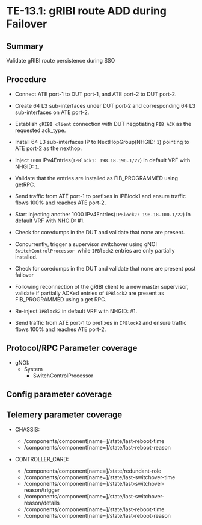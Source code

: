 # TE-13.1: gRIBI route ADD during Failover 

## Summary

Validate gRIBI route persistence during SSO

## Procedure

*   Connect ATE port-1 to DUT port-1, and ATE port-2 to DUT port-2.

*   Create 64 L3 sub-interfaces under DUT port-2 and corresponding 64 L3 sub-interfaces on ATE port-2.

*   Establish `gRIBI client` connection with DUT negotiating `FIB_ACK` as the requested ack_type.

*   Install 64 L3 sub-interfaces IP to NextHopGroup(NHGID: `1`) pointing to ATE port-2 as the nexthop.

*   Inject `1000` IPv4Entries(`IPBlock1: 198.18.196.1/22`) in default VRF with NHGID: `1`.

*   Validate that the entries are installed as FIB_PROGRAMMED using getRPC.

*   Send traffic from ATE port-1 to prefixes in IPBlock1 and ensure traffic flows 100% and reaches ATE port-2.

*   Start injecting  another 1000  IPv4Entries(`IPBlock2: 198.18.100.1/22`) in default VRF with NHGID: #1. 

*   Check for coredumps in the DUT and validate that none are present.

*   Concurrently, trigger a supervisor switchover using gNOI `SwitchControlProcessor`  while `IPBlock2` entries are only partially installed.

*   Check for coredumps in the DUT and validate that none are present post failover 

*   Following reconnection of the gRIBI client to a new master supervisor, validate if partially ACKed entries of `IPBlock2`  are present as FIB_PROGRAMMED using a get RPC.

*   Re-inject `IPBlock2` in default VRF with NHGID: #1.

*   Send traffic from ATE port-1 to prefixes in `IPBlock2` and ensure traffic flows 100% and reaches ATE port-2. 

## Protocol/RPC Parameter coverage

*   gNOI:
    *   System
        *   SwitchControlProcessor

## Config parameter coverage

## Telemery parameter coverage

*   CHASSIS:

    *   /components/component[name=<chassis>]/state/last-reboot-time
    *   /components/component[name=<chassis>]/state/last-reboot-reason

*   CONTROLLER_CARD:

    *   /components/component[name=<supervisor>]/state/redundant-role
    *   /components/component[name=<supervisor>]/state/last-switchover-time
    *   /components/component[name=<supervisor>]/state/last-switchover-reason/trigger
    *   /components/component[name=<supervisor>]/state/last-switchover-reason/details
    *   /components/component[name=<supervisor>]/state/last-reboot-time
    *   /components/component[name=<supervisor>]/state/last-reboot-reason
